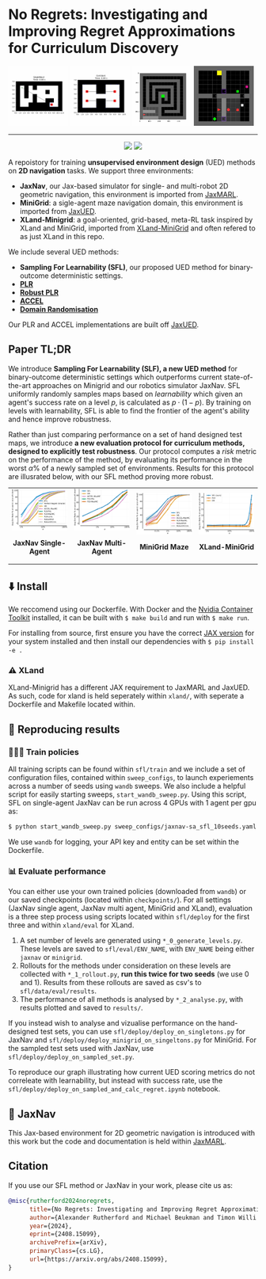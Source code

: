 # No Regrets: Investigating and Improving Regret Approximations for Curriculum Discovery

<div class="collage">
    <div class="column" align="centre">
        <div class="row" align="centre">
            <img src="./docs/images/jaxnav-sa.gif" alt="JaxNav Single-Agent" width="24%">
            <img src="./docs/images/jaxnav-ma.gif" alt="JaxNav Multi-Agent" width="24%">
            <img src="./docs/images/minigrid.gif" alt="MiniGrid Maze" width="24%">
            <img src="./docs/images/xland.gif" alt="XLand-Minigrid" width="24%">
        </div>
    </div>
</div>

---
<p align="center">
       <a href= "https://github.com/amacrutherford/sampling-for-learnability/blob/main/LICENSE">
        <img src="https://img.shields.io/badge/license-Apache2.0-blue.svg" /></a>
       <a href= "https://arxiv.org/abs/2408.15099">
        <img src="https://img.shields.io/badge/arXiv-2408.15099-b31b1b.svg" /></a>
</p>

A repoistory for training **unsupervised environment design** (UED) methods on **2D navigation** tasks. We support three environments:
- **JaxNav**, our Jax-based simulator for single- and multi-robot 2D geometric navigation, this environment is imported from [JaxMARL](https://github.com/FLAIROx/JaxMARL).
- **MiniGrid**: a sigle-agent maze navigation domain, this environment is imported from [JaxUED](https://github.com/DramaCow/jaxued).
- **XLand-Minigrid**: a goal-oriented, grid-based, meta-RL task inspired by XLand and MiniGrid, imported from [XLand-MiniGrid](https://github.com/corl-team/xland-minigrid) and often refered to as just XLand in this repo.

We include several UED methods:
- **Sampling For Learnability (SFL)**, our proposed UED method for binary-outcome deterministic settings.
- **[PLR](https://arxiv.org/abs/2010.03934)**
- **[Robust PLR](https://arxiv.org/abs/2110.02439)**
- **[ACCEL](https://arxiv.org/abs/2203.01302)**
- **[Domain Randomisation](https://arxiv.org/abs/1703.06907)**

Our PLR and ACCEL implementations are built off [JaxUED](https://github.com/DramaCow/jaxued).

## Paper TL;DR

We introduce **Sampling For Learnability (SLF), a new UED method** for binary-outcome deterministic settings which outperforms current state-of-the-art approaches on Minigrid and our robotics simulator JaxNav. SFL uniformly randomly samples maps based on *learnability* which given an agent's success rate on a level $p$, is calculated as $p\cdot (1-p)$. By training on levels with learnability, SFL is able to find the frontier of the agent's ability and hence improve robustness.

Rather than just comparing performance on a set of hand designed test maps, we introduce **a new evaluation protocol for curriculum methods, designed to explicitly test robustness**. Our protocol computes a *risk* metric on the performance of the method, by evaluating its performance in the worst $\alpha\%$ of a newly sampled set of environments. Results for this protocol are illusrated below, with our SFL method proving more robust.

<table>
  <tr>
    <td align="center" width="25%">
      <img src="./docs/images/cvar_line_jaxnav_sa.png" alt="JaxNav Single-Agent" style="width: 100%;"/>
      <p><b>JaxNav Single-Agent</b></p>
    </td>
    <td align="center" width="25%">
      <img src="./docs/images/cvar_line_jaxnav_ma.png" alt="JaxNav Multi-Agent" style="width: 100%;"/>
      <p><b>JaxNav Multi-Agent</b></p>
    </td>
    <td align="center" width="25%">
      <img src="./docs/images/cvar_line_minigrid.png" alt="MiniGrid Maze" style="width: 100%;"/>
      <p><b>MiniGrid Maze</b></p>
    </td>
    <td align="center" width="25%">
      <img src="./docs/images/cvar_line_xland.png" alt="XLand-MiniGrid" style="width: 100%;"/>
      <p><b>XLand-MiniGrid</b></p>
    </td>
  </tr>
</table>

## ⬇️ Install

We reccomend using our Dockerfile. With Docker and the [Nvidia Container Toolkit](https://docs.nvidia.com/datacenter/cloud-native/container-toolkit/latest/index.html) installed, it can be built with `$ make build` and run with `$ make run`.

For installing from source, first ensure you have the correct [JAX version](https://github.com/google/jax#installation) for your system installed and then install our dependencies with `$ pip install -e .`

### ⚠️ XLand

XLand-Minigrid has a different JAX requirement to JaxMARL and JaxUED. As such, code for xland is held seperately within `xland/`, with seperate a Dockerfile and Makefile located within.

## 🎯 Reproducing results

### 🧗🏼‍♂️ Train policies
All training scripts can be found within `sfl/train` and we include a set of configuration files, contained within `sweep_configs`, to launch experiements across a number of seeds using `wandb` sweeps. We also include a helpful script for easily starting sweeps, `start_wandb_sweep.py`. Using this script, SFL on single-agent JaxNav can be run across 4 GPUs with 1 agent per gpu as:
```bash
$ python start_wandb_sweep.py sweep_configs/jaxnav-sa_sfl_10seeds.yaml 0:4 1
```
We use `wandb` for logging, your API key and entity can be set within the Dockerfile.

### 📊 Evaluate performance
You can either use your own trained policies (downloaded from `wandb`) or our saved checkpoints (located within `checkpoints/`). For all settings (JaxNav single agent, JaxNav multi agent, MiniGrid and XLand), evaluation is a three step process using scripts located within `sfl/deploy` for the first three and within `xland/eval` for XLand.

1. A set number of levels are generated using `*_0_generate_levels.py`. These levels are saved to `sfl/eval/ENV_NAME`, with `ENV_NAME` being either `jaxnav` or `minigrid`.
2. Rollouts for the methods under consideration on these levels are collected with `*_1_rollout.py`, **run this twice for two seeds** (we use 0 and 1). Results from these rollouts are saved as csv's to `sfl/data/eval/results`.
3. The performance of all methods is analysed by `*_2_analyse.py`, with results plotted and saved to `results/`.

If you instead wish to analyse and vizualise performance on the hand-designed test sets, you can use `sfl/deploy/deploy_on_singletons.py` for JaxNav and `sfl/deploy/deploy_minigrid_on_singeltons.py` for MiniGrid. For the sampled test sets used with JaxNav, use `sfl/deploy/deploy_on_sampled_set.py`.

To reproduce our graph illustrating how current UED scoring metrics do not correleate with learnability, but instead with success rate, use the `sfl/deploy/deploy_on_sampled_and_calc_regret.ipynb` notebook.

## 🧭 JaxNav

This Jax-based environment for 2D geometric navigation is introduced with this work but the code and documentation is held within [JaxMARL](https://github.com/FLAIROx/JaxMARL/tree/main/jaxmarl/environments/jaxnav).

## Citation

If you use our SFL method or JaxNav in your work, please cite us as:
```bibtex
@misc{rutherford2024noregrets,
      title={No Regrets: Investigating and Improving Regret Approximations for Curriculum Discovery}, 
      author={Alexander Rutherford and Michael Beukman and Timon Willi and Bruno Lacerda and Nick Hawes and Jakob Foerster},
      year={2024},
      eprint={2408.15099},
      archivePrefix={arXiv},
      primaryClass={cs.LG},
      url={https://arxiv.org/abs/2408.15099}, 
}
```

